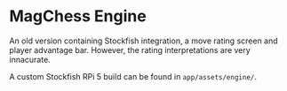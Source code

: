 # MagChess Engine

An old version containing Stockfish integration, a move rating screen and player advantage bar. However, the rating interpretations are very innacurate.

A custom Stockfish RPi 5 build can be found in `app/assets/engine/`.
